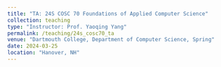 ```yaml
---
title: "TA: 24S COSC 70 Foundations of Applied Computer Science"
collection: teaching
type: "Instructor: Prof. Yaoqing Yang"
permalink: /teaching/24s_cosc70_ta
venue: "Dartmouth College, Department of Computer Science, Spring"
date: 2024-03-25
location: "Hanover, NH"
---
```

